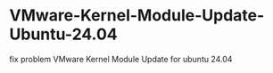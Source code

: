# VMware-Kernel-Module-Update-Ubuntu-24.04
fix problem VMware Kernel Module Update for  ubuntu 24.04

